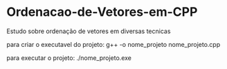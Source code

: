 # Ordenacao-de-Vetores-em-CPP

Estudo sobre ordenação de vetores em diversas tecnicas

para criar o executavel do projeto:
g++ -o nome_projeto nome_projeto.cpp

para executar o projeto:
./nome_projeto.exe

